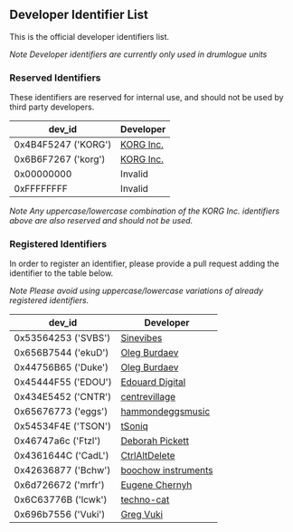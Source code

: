 ## Developer Identifier List

 This is the official developer identifiers list.
 
 *Note Developer identifiers are currently only used in drumlogue units*
 
### Reserved Identifiers

 These identifiers are reserved for internal use, and should not be used by third party developers.

 | dev_id | Developer | 
 | ---  | --- | 
 | 0x4B4F5247 ('KORG') | [KORG Inc.](https://korg.com) |
 | 0x6B6F7267 ('korg') | [KORG Inc.](https://korg.com) |
 | 0x00000000          | Invalid |
 | 0xFFFFFFFF          | Invalid |

 *Note Any uppercase/lowercase combination of the KORG Inc. identifiers above are also reserved and should not be used.*
 
### Registered Identifiers

 In order to register an identifier, please provide a pull request adding the identifier to the table below.
 
 *Note Please avoid using uppercase/lowercase variations of already registered identifiers.*

 | dev_id | Developer | 
 | --- | --- | 
 | 0x53564253 ('SVBS') | [Sinevibes](https://sinevib.es) |
 | 0x656B7544 ('ekuD') | [Oleg Burdaev](https://github.com/dukesrg) |
 | 0x44756B65 ('Duke') | [Oleg Burdaev](https://github.com/dukesrg) |
 | 0x45444F55 ('EDOU') | [Edouard Digital](https://edouard.digital) |
 | 0x434E5452 ('CNTR') | [centrevillage](https://centrevillage.net) |
 | 0x65676773 ('eggs') | [hammondeggsmusic](https://hammondeggsmusic.ca) |
 | 0x54534F4E ('TSON') | [tSoniq](https://tsoniq.com) |
 | 0x46747a6c ('Ftzl') | [Deborah Pickett](https://www.icemoonprison.com/blog/?page_id=777) |
 | 0x4361644C ('CadL') | [CtrlAltDelete](https://ctrl-alt-delete.co.uk) |
 | 0x42636877 ('Bchw') | [boochow instruments](https://blog.boochow.com/logue) |
 | 0x6d726672 ('mrfr') | [Eugene Chernyh](https://github.com/mrf-r) |
 | 0x6C63776B ('lcwk') | [techno-cat](https://techno-cat.github.io) |
 | 0x696b7556 ('Vuki') | [Greg Vuki](https://multimed.org/~greg/) |
 